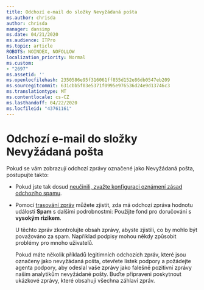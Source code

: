 ```yaml
---
title: Odchozí e-mail do složky Nevyžádaná pošta
ms.author: chrisda
author: chrisda
manager: dansimp
ms.date: 04/21/2020
ms.audience: ITPro
ms.topic: article
ROBOTS: NOINDEX, NOFOLLOW
localization_priority: Normal
ms.custom:
- "2697"
ms.assetid: ''
ms.openlocfilehash: 2350586e95f316061ff855d152e86db0547eb209
ms.sourcegitcommit: 631cbb5f03e5371f0995e976536d24e9d13746c3
ms.translationtype: MT
ms.contentlocale: cs-CZ
ms.lasthandoff: 04/22/2020
ms.locfileid: "43761161"
---
```

# <a name="outbound-email-to-junk-email-folder"></a>Odchozí e-mail do složky Nevyžádaná pošta

Pokud se vám zobrazují odchozí zprávy označené jako Nevyžádaná pošta, postupujte takto:

- Pokud jste tak dosud [neučinili, zvažte konfiguraci oznámení zásad odchozího spamu](https://docs.microsoft.com/office365/securitycompliance/configure-the-outbound-spam-policy).

- Pomocí [trasování zpráv](https://docs.microsoft.com/office365/securitycompliance/message-trace-scc) můžete zjistit, zda má odchozí zpráva hodnotu události **Spam** s dalšími podrobnostmi: Použijte fond pro doručování s **vysokým rizikem**.

  U těchto zpráv zkontrolujte obsah zprávy, abyste zjistili, co by mohlo být považováno za spam. Například podpisy mohou někdy způsobit problémy pro mnoho uživatelů.

  Pokud máte několik příkladů legitimních odchozích zpráv, které jsou označeny jako nevyžádaná pošta, otevřete lístek podpory a požádejte agenta podpory, aby odeslal vaše zprávy jako falešně pozitivní zprávy našim analytikům nevyžádané pošty. Buďte připraveni poskytnout ukázkové zprávy, které obsahují všechna záhlaví zpráv.
